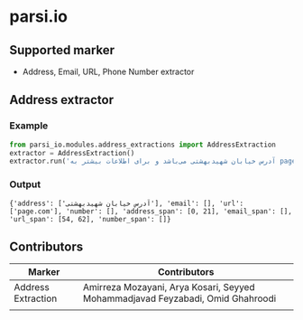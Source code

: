 # parsi.io
## Supported marker
- Address, Email, URL, Phone Number extractor

## Address extractor
### Example
```python
from parsi_io.modules.address_extractions import AddressExtraction
extractor = AddressExtraction()
extractor.run('آدرس خیابان شهیدبهشتی می‌باشد و برای اطلاعات بیشتر به page.com مراجعه فرمایید')
```
### Output
```
{'address': ['آدرس خیابان شهیدبهشتی'], 'email': [], 'url': ['page.com'], 'number': [], 'address_span': [0, 21], 'email_span': [], 'url_span': [54, 62], 'number_span': []}
```
## Contributors
| Marker      | Contributors |
| ----------- | ----------- |
| Address Extraction      | Amirreza Mozayani, Arya Kosari, Seyyed Mohammadjavad Feyzabadi, Omid Ghahroodi       |
|    |         |
